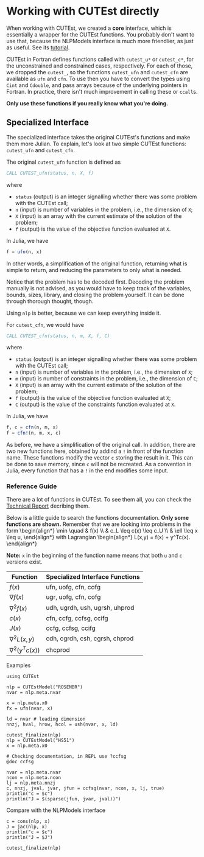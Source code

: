 # Working with CUTEst directly

When working with CUTEst, we created a **core** interface, which is essentially
a wrapper for the CUTEst functions.
You probably don't want to use that, because the NLPModels interface is much
more friendlier, as just as useful. See its [tutorial](tutorial).

CUTEst in Fortran defines functions called with `cutest_u*` or `cutest_c*`,
for the unconstrained and constrained cases, respectively.
For each of those, we dropped the `cutest_`, so the functions `cutest_ufn` and
`cutest_cfn` are available as `ufn` and `cfn`.
To use then you have to convert the types using `Cint` and `Cdouble`, and
pass arrays because of the underlying pointers in Fortran.
In practice, there isn't much improvement in calling these or `ccall`s.

**Only use these functions if you really know what you're doing.**

## Specialized Interface

The specialized interface takes the original CUTEst's functions and make them more
Julian.
To explain, let's look at two simple CUTEst functions: `cutest_ufn` and
`cutest_cfn`.

The original `cutest_ufn` function is defined as

```fortran
CALL CUTEST_ufn(status, n, X, f)
```

where

- `status` (output) is an integer signalling whether there was some problem with
  the CUTEst call;
- `n` (input) is number of variables in the problem, i.e., the dimension of `X`;
- `X` (input) is an array with the current estimate of the solution of the problem;
- `f` (output) is the value of the objective function evaluated at `X`.

In Julia, we have

```julia
f = ufn(n, x)
```

In other words, a simplification of the original function, returning what is
simple to return, and reducing the parameters to only what is needed.

Notice that the problem has to be decoded first. Decoding the problem
manually is not advised, as you would have to keep track of the variables,
bounds, sizes, library, and closing the problem yourself.
It can be done through thorough thought, though.

Using `nlp` is better, because we can keep everything inside it.

For `cutest_cfn`, we would have

```fortran
CALL CUTEST_cfn(status, n, m, X, f, C)
```

where

- `status` (output) is an integer signalling whether there was some problem with
  the CUTEst call;
- `n` (input) is number of variables in the problem, i.e., the dimension of `X`;
- `m` (input) is number of constraints in the problem, i.e., the dimension of `C`;
- `X` (input) is an array with the current estimate of the solution of the problem;
- `f` (output) is the value of the objective function evaluated at `X`;
- `C` (output) is the value of the constraints function evaluated at `X`.

In Julia, we have

```julia
f, c = cfn(n, m, x)
f = cfn!(n, m, x, c)
```

As before, we have a simplification of the original call.
In addition, there are two new functions here, obtained by addind a `!` in front
of the function name. These functions modify the vector `c` storing the result
in it. This can be done to save memory, since `c` will not be recreated.
As a convention in Julia, every function that has a `!` in the end modifies some
input.

### Reference Guide

There are a lot of functions in CUTEst. To see them all, you can check the
[Technical Report](https://epubs.stfc.ac.uk/work/65540)
decribing them.

Below is a little guide to search the functions documentation.
**Only some functions are shown.**
Remember that we are looking into problems in the form
\begin{align*}
\min \quad & f(x) \\\\
& c_L \leq c(x) \leq c_U \\\\
& \ell \leq x \leq u,
\end{align*}
with Lagrangian
\begin{align*}
L(x,y) = f(x) + y^Tc(x).
\end{align*}

**Note:** `x` in the beginning of the function name means that both `u` and `c`
versions exist.

| Function             | Specialized Interface Functions |
|----------------------|---------------------------------|
| $f(x)$               | ufn, uofg, cfn, cofg            |
| $\nabla f(x)$        | ugr, uofg, cfn, cofg            |
| $\nabla^2 f(x)$      | udh, ugrdh, ush, ugrsh, uhprod  |
| $c(x)$               | cfn, ccfg, ccfsg, ccifg         |
| $J(x)$               | ccfg, ccfsg, ccifg              |
| $\nabla^2 L(x,y)$    | cdh, cgrdh, csh, cgrsh, chprod  |
| $\nabla^2 (y^Tc(x))$ | chcprod                         |

Examples

```@example spec
using CUTEst

nlp = CUTEstModel("ROSENBR")
nvar = nlp.meta.nvar

x = nlp.meta.x0
fx = ufn(nvar, x)
```

```@example spec
ld = nvar # leading dimension
nnzj, hval, hrow, hcol = ush(nvar, x, ld)
```

```@example spec
cutest_finalize(nlp)
nlp = CUTEstModel("HS51")
x = nlp.meta.x0

# Checking documentation, in REPL use ?ccfsg
@doc ccfsg
```

```@example spec
nvar = nlp.meta.nvar
ncon = nlp.meta.ncon
lj = nlp.meta.nnzj
c, nnzj, jval, jvar, jfun = ccfsg(nvar, ncon, x, lj, true)
println("c = $c")
println("J = $(sparse(jfun, jvar, jval))")
```

Compare with the NLPModels interface
```@example spec
c = cons(nlp, x)
J = jac(nlp, x)
println("c = $c")
println("J = $J")
```

```@example spec
cutest_finalize(nlp)
```
